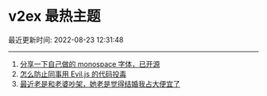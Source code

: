 # v2ex 最热主题

最近更新时间: 2022-08-23 12:31:48

--- 
1. [分享一下自己做的 monospace 字体，已开源](https://www.v2ex.com/t/874714) 
2. [怎么防止同事用 Evil.js 的代码投毒](https://www.v2ex.com/t/874717) 
3. [最近老是和老婆吵架，她老是觉得结婚我占大便宜了](https://www.v2ex.com/t/874728) 
